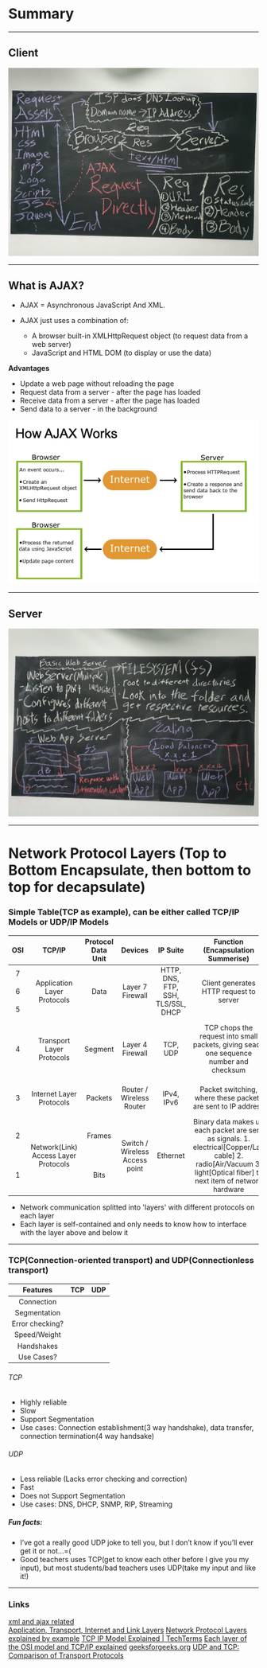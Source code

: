 # Summary

---

## Client

![alt text](../images/part1.jpg)

---

## What is AJAX?

- AJAX = Asynchronous JavaScript And XML.

- AJAX just uses a combination of:
    - A browser built-in XMLHttpRequest object (to request data from a web server)
    - JavaScript and HTML DOM (to display or use the data)

**Advantages**
- Update a web page without reloading the page
- Request data from a server - after the page has loaded
- Receive data from a server - after the page has loaded
- Send data to a server - in the background

![alt text](../images/AJAX.png)

---

## Server

![alt text](../images/part2.jpg)

---

# Network Protocol Layers (Top to Bottom Encapsulate, then bottom to top for decapsulate)
### Simple Table(TCP as example), can be either called TCP/IP Models or UDP/IP Models

<table style="text-align: center;">
    <thead>
        <tr>
            <th>OSI</th>
            <th>TCP/IP</th>
            <th>Protocol Data Unit</th>
            <th>Devices</th>
            <th>IP Suite</th>
            <th>Function (Encapsulation Summerise)</th>
            <th>Function (Decapsulation Summerise)</th>
        </tr>
    </thead>
    <tbody>
        <tr>
            <td>7</td>
            <td rowspan=3>Application Layer Protocols</td>
            <td rowspan=3>Data</td>
            <td rowspan=3>Layer 7 Firewall</td>
            <td rowspan=3>HTTP, DNS, FTP, SSH, TLS/SSL, DHCP</td>
            <td rowspan=3>Client generates HTTP request to server</td>
            <td rowspan=3>Server receive client request and make a response to it</td>
        </tr>
        <tr>
            <td>6</td>
        </tr>
        <tr>
            <td>5</td>
        </tr>
        <tr>
            <td>4</td>
            <td>Transport Layer Protocols</td>
            <td>Segment</td>
            <td>Layer 4 Firewall</td>
            <td>TCP, UDP</td>
            <td>TCP chops the request into small packets, giving seach one sequence number and checksum</td>
            <td>TCP checks each packet that it received corrently(Checksum) and when all have arrived, combines all in the correct order</td>
        </tr>
        <tr>
            <td>3</td>
            <td>Internet Layer Protocols</td>
            <td>Packets</td>
            <td>Router / Wireless Router</td>
            <td>IPv4, IPv6</td>
            <td>Packet switching, where these packets are sent to IP address</td>
            <td>Check IP address to ensure that the pack is delivered to the correct destination</td>
        </tr>
        <tr>
            <td>2</td>
            <td rowspan=2>Network(Link) Access  Layer Protocols</td>
            <td>Frames</td>
            <td rowspan=2>Switch / Wireless Access point</td>
            <td rowspan=2>Ethernet</td>
            <td rowspan=2>Binary data makes up each packet are sent as signals. 1. electrical[Copper/Lan cable] 2. radio[Air/Vacuum 3. light[Optical fiber] to next item of network hardware </td>
            <td rowspan=2>Signals received are converted into binary data that makes up each packet</td>
        </tr>
        <tr>
            <td>1</td>
            <td>Bits</td>
        </tr>
    </tbody>
</table>

- Network communication splitted into 'layers' with different protocols on each layer
- Each layer is self-contained and only needs to know how to interface with the layer above and below it

---
### TCP(Connection-oriented transport) and UDP(Connectionless transport)

<table style="text-align: center;">
    <thead>
        <tr>
            <th>Features</th>
            <th>TCP</th>
            <th>UDP</th>
        </tr>
    </thead>
    <tbody>
        <tr>
            <td>Connection</td>
            <td></td>
            <td></td>
        </tr>
        <tr>
            <td>Segmentation</td>
            <td></td>
            <td></td>
        </tr>
        <tr>
            <td>Error checking?</td>
            <td></td>
            <td></td>
        </tr>
        <tr>
            <td>Speed/Weight</td>
            <td></td>
            <td></td>
        </tr>
        <tr>
            <td>Handshakes</td>
            <td></td>
            <td></td>
        </tr>
        <tr>
            <td>Use Cases?</td>
            <td></td>
            <td></td>
        </tr>
    </tbody>
</table>

###### TCP
- Highly reliable
- Slow
- Support Segmentation
- Use cases: Connection establishment(3 way handshake), data transfer, connection termination(4 way handsake)

###### UDP
- Less reliable (Lacks error checking and correction)
- Fast
- Does not Support Segmentation
- Use cases: DNS, DHCP, SNMP, RIP, Streaming

##### Fun facts:
- I’ve got a really good UDP joke to tell you, but I don’t know if you’ll ever get it or not...=(
- Good teachers uses TCP(get to know each other before I give you my input), but most students/bad teachers uses UDP(take my input and like it!)

---

### Links

[xml and ajax related](https://www.w3schools.com/xml/default.asp)  
[Application, Transport, Internet and Link Layers](https://www.vskills.in/certification/tutorial/application-transport-internet-and-network-access-layer/)
[Network Protocol Layers explained by example](https://www.youtube.com/watch?v=a6bH2kKZkAc)
[TCP IP Model Explained | TechTerms](https://www.youtube.com/watch?v=2QGgEk20RXM)
[Each layer of the OSI model and TCP/IP explained](https://www.youtube.com/watch?v=kCuyS7ihr_E)
[geeksforgeeks.org](https://www.geeksforgeeks.org/differences-between-tcp-and-udp/)
[UDP and TCP: Comparison of Transport Protocols](https://www.youtube.com/watch?v=Vdc8TCESIg8)
